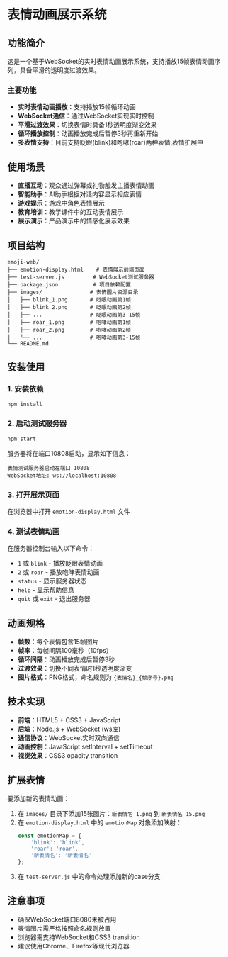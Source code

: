 # 表情动画展示系统

## 功能简介

这是一个基于WebSocket的实时表情动画展示系统，支持播放15帧表情动画序列，具备平滑的透明度过渡效果。

### 主要功能

- **实时表情动画播放**：支持播放15帧循环动画
- **WebSocket通信**：通过WebSocket实现实时控制
- **平滑过渡效果**：切换表情时具备1秒透明度渐变效果
- **循环播放控制**：动画播放完成后暂停3秒再重新开始
- **多表情支持**：目前支持眨眼(blink)和咆哮(roar)两种表情,表情扩展中

## 使用场景

- **直播互动**：观众通过弹幕或礼物触发主播表情动画
- **智能助手**：AI助手根据对话内容显示相应表情
- **游戏娱乐**：游戏中角色表情展示
- **教育培训**：教学课件中的互动表情展示
- **展示演示**：产品演示中的情感化展示效果

## 项目结构

```
emoji-web/
├── emotion-display.html    # 表情展示前端页面
├── test-server.js         # WebSocket测试服务器
├── package.json           # 项目依赖配置
├── images/               # 表情图片资源目录
│   ├── blink_1.png       # 眨眼动画第1帧
│   ├── blink_2.png       # 眨眼动画第2帧
│   ├── ...               # 眨眼动画第3-15帧
│   ├── roar_1.png        # 咆哮动画第1帧
│   ├── roar_2.png        # 咆哮动画第2帧
│   └── ...               # 咆哮动画第3-15帧
└── README.md
```

## 安装使用

### 1. 安装依赖

```bash
npm install
```

### 2. 启动测试服务器

```bash
npm start
```

服务器将在端口10808启动，显示如下信息：
```
表情测试服务器启动在端口 10808
WebSocket地址: ws://localhost:10808
```

### 3. 打开展示页面

在浏览器中打开 `emotion-display.html` 文件

### 4. 测试表情动画

在服务器控制台输入以下命令：

- `1` 或 `blink` - 播放眨眼表情动画
- `2` 或 `roar` - 播放咆哮表情动画
- `status` - 显示服务器状态
- `help` - 显示帮助信息
- `quit` 或 `exit` - 退出服务器

## 动画规格

- **帧数**：每个表情包含15帧图片
- **帧率**：每帧间隔100毫秒（10fps）
- **循环间隔**：动画播放完成后暂停3秒
- **过渡效果**：切换不同表情时1秒透明度渐变
- **图片格式**：PNG格式，命名规则为 `{表情名}_{帧序号}.png`

## 技术实现

- **前端**：HTML5 + CSS3 + JavaScript
- **后端**：Node.js + WebSocket (ws库)
- **通信协议**：WebSocket实时双向通信
- **动画控制**：JavaScript setInterval + setTimeout
- **视觉效果**：CSS3 opacity transition

## 扩展表情

要添加新的表情动画：

1. 在 `images/` 目录下添加15张图片：`新表情名_1.png` 到 `新表情名_15.png`
2. 在 `emotion-display.html` 中的 `emotionMap` 对象添加映射：
   ```javascript
   const emotionMap = {
       'blink': 'blink',
       'roar': 'roar',
       '新表情名': '新表情名'
   };
   ```
3. 在 `test-server.js` 中的命令处理添加新的case分支

## 注意事项

- 确保WebSocket端口8080未被占用
- 表情图片需严格按照命名规则放置
- 浏览器需支持WebSocket和CSS3 transition
- 建议使用Chrome、Firefox等现代浏览器